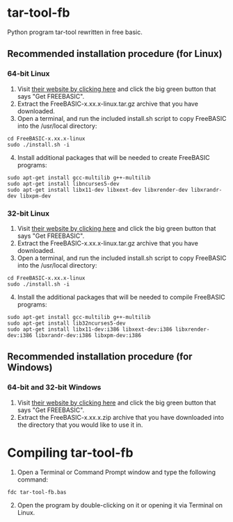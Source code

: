 # tar-tool-fb
Python program tar-tool rewritten in free basic.

## Recommended installation procedure (for Linux)

### 64-bit Linux
1. Visit [their website by clicking here](https://freebasic.net) and click the big green button that says "Get FREEBASIC".
2. Extract the FreeBASIC-x.xx.x-linux.tar.gz archive that you have downloaded.
3. Open a terminal, and run the included install.sh script to copy FreeBASIC into the /usr/local directory:
```
cd FreeBASIC-x.xx.x-linux
sudo ./install.sh -i
```
4. Install additional packages that will be needed to create FreeBASIC programs:
```
sudo apt-get install gcc-multilib g++-multilib
sudo apt-get install libncurses5-dev
sudo apt-get install libx11-dev libxext-dev libxrender-dev libxrandr-dev libxpm-dev
```
### 32-bit Linux
1. Visit [their website by clicking here](https://freebasic.net) and click the big green button that says "Get FREEBASIC".
2. Extract the FreeBASIC-x.xx.x-linux.tar.gz archive that you have downloaded.
3. Open a terminal, and run the included install.sh script to copy FreeBASIC into the /usr/local directory:
```
cd FreeBASIC-x.xx.x-linux
sudo ./install.sh -i
```
4. Install the additional packages that will be needed to compile FreeBASIC programs:
```
sudo apt-get install gcc-multilib g++-multilib
sudo apt-get install lib32ncurses5-dev
sudo apt-get install libx11-dev:i386 libxext-dev:i386 libxrender-dev:i386 libxrandr-dev:i386 libxpm-dev:i386
```
## Recommended installation procedure (for Windows)


### 64-bit and 32-bit Windows

1. Visit [their website by clicking here](https://freebasic.net) and click the big green button that says "Get FREEBASIC".
2. Extract the FreeBASIC-x.xx.x.zip archive that you have downloaded into the directory that you would like to use it in.

# Compiling tar-tool-fb
1. Open a Terminal or Command Prompt window and type the following command:
```
fdc tar-tool-fb.bas
```
2. Open the program by double-clicking on it or opening it via Terminal on Linux.

